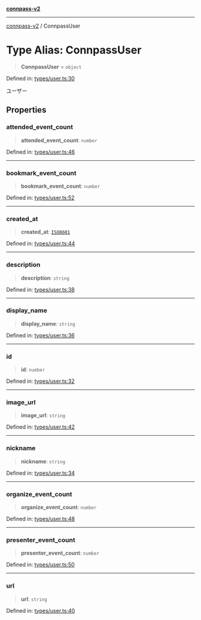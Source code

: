 [**connpass-v2**](../README.md)

***

[connpass-v2](../globals.md) / ConnpassUser

# Type Alias: ConnpassUser

> **ConnpassUser** = `object`

Defined in: [types/user.ts:30](https://github.com/ryohidaka/node-connpass/blob/b69cc26f0ea76e14f3ad320cd4a0c035cb6fc39f/src/types/user.ts#L30)

ユーザー

## Properties

### attended\_event\_count

> **attended\_event\_count**: `number`

Defined in: [types/user.ts:46](https://github.com/ryohidaka/node-connpass/blob/b69cc26f0ea76e14f3ad320cd4a0c035cb6fc39f/src/types/user.ts#L46)

***

### bookmark\_event\_count

> **bookmark\_event\_count**: `number`

Defined in: [types/user.ts:52](https://github.com/ryohidaka/node-connpass/blob/b69cc26f0ea76e14f3ad320cd4a0c035cb6fc39f/src/types/user.ts#L52)

***

### created\_at

> **created\_at**: [`ISO8601`](ISO8601.md)

Defined in: [types/user.ts:44](https://github.com/ryohidaka/node-connpass/blob/b69cc26f0ea76e14f3ad320cd4a0c035cb6fc39f/src/types/user.ts#L44)

***

### description

> **description**: `string`

Defined in: [types/user.ts:38](https://github.com/ryohidaka/node-connpass/blob/b69cc26f0ea76e14f3ad320cd4a0c035cb6fc39f/src/types/user.ts#L38)

***

### display\_name

> **display\_name**: `string`

Defined in: [types/user.ts:36](https://github.com/ryohidaka/node-connpass/blob/b69cc26f0ea76e14f3ad320cd4a0c035cb6fc39f/src/types/user.ts#L36)

***

### id

> **id**: `number`

Defined in: [types/user.ts:32](https://github.com/ryohidaka/node-connpass/blob/b69cc26f0ea76e14f3ad320cd4a0c035cb6fc39f/src/types/user.ts#L32)

***

### image\_url

> **image\_url**: `string`

Defined in: [types/user.ts:42](https://github.com/ryohidaka/node-connpass/blob/b69cc26f0ea76e14f3ad320cd4a0c035cb6fc39f/src/types/user.ts#L42)

***

### nickname

> **nickname**: `string`

Defined in: [types/user.ts:34](https://github.com/ryohidaka/node-connpass/blob/b69cc26f0ea76e14f3ad320cd4a0c035cb6fc39f/src/types/user.ts#L34)

***

### organize\_event\_count

> **organize\_event\_count**: `number`

Defined in: [types/user.ts:48](https://github.com/ryohidaka/node-connpass/blob/b69cc26f0ea76e14f3ad320cd4a0c035cb6fc39f/src/types/user.ts#L48)

***

### presenter\_event\_count

> **presenter\_event\_count**: `number`

Defined in: [types/user.ts:50](https://github.com/ryohidaka/node-connpass/blob/b69cc26f0ea76e14f3ad320cd4a0c035cb6fc39f/src/types/user.ts#L50)

***

### url

> **url**: `string`

Defined in: [types/user.ts:40](https://github.com/ryohidaka/node-connpass/blob/b69cc26f0ea76e14f3ad320cd4a0c035cb6fc39f/src/types/user.ts#L40)
